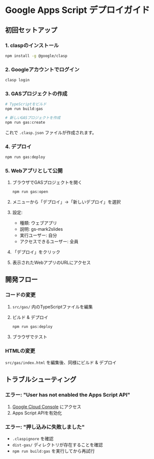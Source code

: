 # Google Apps Script デプロイガイド

## 初回セットアップ

### 1. claspのインストール

```bash
npm install -g @google/clasp
```

### 2. Googleアカウントでログイン

```bash
clasp login
```

### 3. GASプロジェクトの作成

```bash
# TypeScriptをビルド
npm run build:gas

# 新しいGASプロジェクトを作成
npm run gas:create
```

これで `.clasp.json` ファイルが作成されます。

### 4. デプロイ

```bash
npm run gas:deploy
```

### 5. Webアプリとして公開

1. ブラウザでGASプロジェクトを開く
   ```bash
   npm run gas:open
   ```

2. メニューから「デプロイ」→「新しいデプロイ」を選択

3. 設定:
   - 種類: ウェブアプリ
   - 説明: gs-mark2slides
   - 実行ユーザー: 自分
   - アクセスできるユーザー: 全員

4. 「デプロイ」をクリック

5. 表示されたWebアプリのURLにアクセス

## 開発フロー

### コードの変更

1. `src/gas/` 内のTypeScriptファイルを編集

2. ビルド & デプロイ
   ```bash
   npm run gas:deploy
   ```

3. ブラウザでテスト

### HTMLの変更

`src/gas/index.html` を編集後、同様にビルド & デプロイ

## トラブルシューティング

### エラー: "User has not enabled the Apps Script API"

1. [Google Cloud Console](https://console.cloud.google.com) にアクセス
2. Apps Script APIを有効化

### エラー: "押し込みに失敗しました"

- `.claspignore` を確認
- `dist-gas/` ディレクトリが存在することを確認
- `npm run build:gas` を実行してから再試行